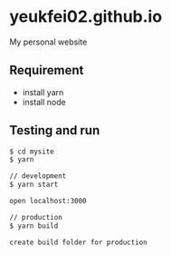 # yeukfei02.github.io

My personal website

## Requirement

- install yarn
- install node

## Testing and run

```zsh
$ cd mysite
$ yarn

// development
$ yarn start

open localhost:3000

// production
$ yarn build

create build folder for production
```

